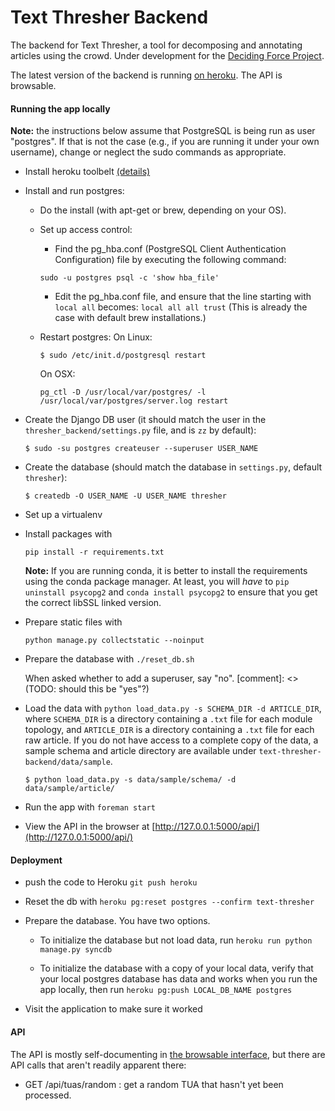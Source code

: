 Text Thresher Backend
=====================

The backend for Text Thresher, a tool for decomposing and annotating articles
using the crowd. Under development for the
[Deciding Force Project](http://www.decidingforce.org/).

The latest version of the backend is running
[on heroku](http://text-thresher.herokuapp.com/api). The API is browsable.

#### Running the app locally

**Note:** the instructions below assume that PostgreSQL is being run as user
"postgres".  If that is not the case (e.g., if you are running it under your
own username), change or neglect the sudo commands as appropriate.

* Install heroku toolbelt
  [(details)](https://devcenter.heroku.com/articles/getting-started-with-python#set-up)

* Install and run postgres:
    * Do the install (with apt-get or brew, depending on your OS). 
    * Set up access control:
        * Find the pg_hba.conf (PostgreSQL Client Authentication Configuration) file by executing the following command:
        ```shell
        sudo -u postgres psql -c 'show hba_file'
        ```
        * Edit the pg_hba.conf file, and ensure that the line starting with `local all` becomes:
        `local all all trust`
        (This is already the case with default brew installations.)

    * Restart postgres:
      On Linux:
        ```shell
        $ sudo /etc/init.d/postgresql restart
        ```
      On OSX:
        ```shell
        pg_ctl -D /usr/local/var/postgres/ -l /usr/local/var/postgres/server.log restart
        ```

* Create the Django DB user (it should match the user in the `thresher_backend/settings.py` file, and is `zz` by default):
  ```shell
  $ sudo -su postgres createuser --superuser USER_NAME
  ```

* Create the database (should match the database in `settings.py`, default `thresher`):
  ```shell
  $ createdb -O USER_NAME -U USER_NAME thresher
  ```

* Set up a virtualenv

* Install packages with 
  ```shell
  pip install -r requirements.txt
  ```
  **Note:** If you are running conda, it is better to install the requirements
  using the conda package manager.  At least, you will *have* to `pip
  uninstall psycopg2` and `conda install psycopg2` to ensure that you
  get the correct libSSL linked version.

* Prepare static files with 
  ```shell
  python manage.py collectstatic --noinput
  ```

* Prepare the database with `./reset_db.sh`
  
  When asked whether to add a superuser, say "no".
  [comment]: <> (TODO: should this be "yes"?)

* Load the data with `python load_data.py -s SCHEMA_DIR -d ARTICLE_DIR`, where `SCHEMA_DIR` is a directory containing a `.txt` file for each module topology, and `ARTICLE_DIR` is a directory containing a `.txt` file for each raw article.
If you do not have access to a complete copy of the data, a sample schema and article directory are available under `text-thresher-backend/data/sample`.
  ```
  $ python load_data.py -s data/sample/schema/ -d data/sample/article/
  ```

- Run the app with `foreman start`

- View the API in the browser at [http://127.0.0.1:5000/api/](http://127.0.0.1:5000/api/)

#### Deployment

- push the code to Heroku `git push heroku`

- Reset the db with `heroku pg:reset postgres --confirm text-thresher`

- Prepare the database. You have two options.

  - To initialize the database but not load data, run
    `heroku run python manage.py syncdb`

  - To initialize the database with a copy of your local data, verify that your
    local postgres database has data and works when you run the app locally,
    then run `heroku pg:push LOCAL_DB_NAME postgres`

- Visit the application to make sure it worked

#### API

The API is mostly self-documenting in
[the browsable interface](http://text-thresher.herokuapp.com/api), but there are
API calls that aren't readily apparent there:

- GET /api/tuas/random : get a random TUA that hasn't yet been processed.
